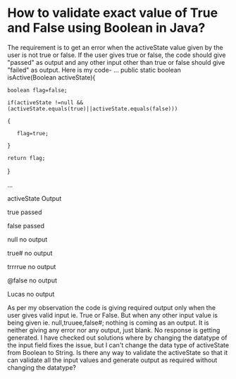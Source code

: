 
# How to validate exact value of True and False using Boolean in Java?

The requirement is to get an error when the activeState value given by the user is not true or false. If the user gives true or false, the code should give "passed" as output and any other input other than true or false should give "failed" as output.
Here is my code-
...
public static boolean isActive(Boolean activeState){

    boolean flag=false;

    if(activeState !=null && (activeState.equals(true)||activeState.equals(false)))

    {

       flag=true;

    }

    return flag;

}

...

activeState                     Output                                

 true                           passed                   

 false                          passed                  

 null                           no output                   

 true#                          no output                  

 trrrrue                        no output                 

 @false                         no output  
              
 Lucas                          no output 


As per my observation the code is giving required output only when the user gives valid input ie. True or False. But when any other input value is being given ie. null,truuee,false#; nothing is coming as an output. It is neither giving any error nor any output, just blank. No response is getting generated.
I have checked out solutions where by changing the datatype of the input field fixes the issue, but I can't change the data type of activeState from Boolean to String. Is there any way to validate the activeState so that it can validate all the input values and generate output as required without changing the datatype?

        